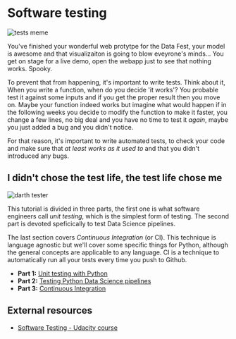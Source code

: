 # Software testing

![tests meme](http://s2.quickmeme.com/img/bf/bf321947675de864ac980948a6c835a82768a0eb48091d32e432fabcf4165666.jpg)

You've finished your wonderful web protytpe for the Data Fest, your model is awesome and that visualizaiton is going to blow eveyrone's minds... You get on stage for a live demo, open the webapp just to see that nothing works. Spooky.

To prevent that from happening, it's important to write tests. Think about it, When you write a function, when do you decide 'it works'? You probable test it against some inputs and if you get the proper result then you move on. Maybe your function indeed works but imagine what would happen if in the following weeks you decide to modify the function to make it faster, you change a few lines, no big deal and you have no time to test it *again*, maybe you just added a bug and you didn't notice.

For that reason, it's important to write automated tests, to check your code and make sure that *at least works as it used to* and that you didn't introduced any bugs.

## I didn't chose the test life, the test life chose me

![darth tester](http://s2.quickmeme.com/img/03/0347c3efdc17cc1959d089f60b8b2fc267d9093caa8e8cb483bf476b58e63e45.jpg)



This tutorial is divided in three parts, the first one is what software engineers call *unit testing*, which is the simplest form of testing. The second part is devoted speficically to test Data Science pipelines.

The last section covers *Continuous Integration* (or CI). This technique is language agnostic but we'll cover some specific things for Python, although the general concepts are applicable to any language. CI is a technique to automatically run all your tests every time you push to Github.

*   **Part 1:** [Unit testing with Python](python_testing.md)
*   **Part 2:** [Testing Python Data Science pipelines](ds_testing.md)
*   **Part 3:** [Continuous Integration](ci.md)

## External resources

*   [Software Testing - Udacity course](https://www.udacity.com/course/software-testing--cs258)
